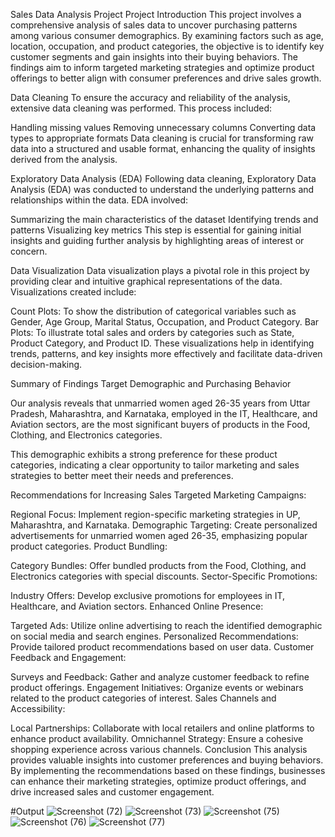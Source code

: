 Sales Data Analysis Project Project Introduction This project involves a comprehensive analysis of sales data to uncover purchasing patterns among various consumer demographics. By examining factors such as age, location, occupation, and product categories, the objective is to identify key customer segments and gain insights into their buying behaviors. The findings aim to inform targeted marketing strategies and optimize product offerings to better align with consumer preferences and drive sales growth.

Data Cleaning To ensure the accuracy and reliability of the analysis, extensive data cleaning was performed. This process included:

Handling missing values Removing unnecessary columns Converting data types to appropriate formats Data cleaning is crucial for transforming raw data into a structured and usable format, enhancing the quality of insights derived from the analysis.

Exploratory Data Analysis (EDA) Following data cleaning, Exploratory Data Analysis (EDA) was conducted to understand the underlying patterns and relationships within the data. EDA involved:

Summarizing the main characteristics of the dataset Identifying trends and patterns Visualizing key metrics This step is essential for gaining initial insights and guiding further analysis by highlighting areas of interest or concern.

Data Visualization Data visualization plays a pivotal role in this project by providing clear and intuitive graphical representations of the data. Visualizations created include:

Count Plots: To show the distribution of categorical variables such as Gender, Age Group, Marital Status, Occupation, and Product Category. Bar Plots: To illustrate total sales and orders by categories such as State, Product Category, and Product ID. These visualizations help in identifying trends, patterns, and key insights more effectively and facilitate data-driven decision-making.

Summary of Findings Target Demographic and Purchasing Behavior

Our analysis reveals that unmarried women aged 26-35 years from Uttar Pradesh, Maharashtra, and Karnataka, employed in the IT, Healthcare, and Aviation sectors, are the most significant buyers of products in the Food, Clothing, and Electronics categories.

This demographic exhibits a strong preference for these product categories, indicating a clear opportunity to tailor marketing and sales strategies to better meet their needs and preferences.

Recommendations for Increasing Sales Targeted Marketing Campaigns:

Regional Focus: Implement region-specific marketing strategies in UP, Maharashtra, and Karnataka. Demographic Targeting: Create personalized advertisements for unmarried women aged 26-35, emphasizing popular product categories. Product Bundling:

Category Bundles: Offer bundled products from the Food, Clothing, and Electronics categories with special discounts. Sector-Specific Promotions:

Industry Offers: Develop exclusive promotions for employees in IT, Healthcare, and Aviation sectors. Enhanced Online Presence:

Targeted Ads: Utilize online advertising to reach the identified demographic on social media and search engines. Personalized Recommendations: Provide tailored product recommendations based on user data. Customer Feedback and Engagement:

Surveys and Feedback: Gather and analyze customer feedback to refine product offerings. Engagement Initiatives: Organize events or webinars related to the product categories of interest. Sales Channels and Accessibility:

Local Partnerships: Collaborate with local retailers and online platforms to enhance product availability. Omnichannel Strategy: Ensure a cohesive shopping experience across various channels. Conclusion This analysis provides valuable insights into customer preferences and buying behaviors. By implementing the recommendations based on these findings, businesses can enhance their marketing strategies, optimize product offerings, and drive increased sales and customer engagement.


#Output
![Screenshot (72)](https://github.com/user-attachments/assets/a0a6d9ce-95b8-4fd6-aa78-e450737dab77)
![Screenshot (73)](https://github.com/user-attachments/assets/6858b4a1-b96d-4a0a-91bd-6aaa2dee94b9)
![Screenshot (75)](https://github.com/user-attachments/assets/11f3a68a-7897-429f-a26f-25e7ea14d0cd)
![Screenshot (76)](https://github.com/user-attachments/assets/a5b9df55-0cd0-4ffd-8be7-f8914a8a8667)
![Screenshot (77)](https://github.com/user-attachments/assets/b9066305-a535-49d3-8675-4875bf064f8e)
